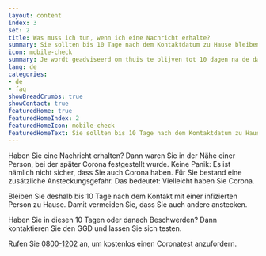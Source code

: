 ```yaml
---
layout: content
index: 3
set: 2
title: Was muss ich tun, wenn ich eine Nachricht erhalte?
summary: Sie sollten bis 10 Tage nach dem Kontaktdatum zu Hause bleiben. Haben Sie Beschwerden? Dann lassen Sie sich testen.
icon: mobile-check
summary: Je wordt geadviseerd om thuis te blijven tot 10 dagen na de datum van het contact. Heb je klachten? Laat je dan testen.  
lang: de
categories:
- de
- faq
showBreadCrumbs: true
showContact: true
featuredHome: true
featuredHomeIndex: 2
featuredHomeIcon: mobile-check
featuredHomeText: Sie sollten bis 10 Tage nach dem Kontaktdatum zu Hause bleiben. Haben Sie Beschwerden? Dann lassen Sie sich testen.
---
```


Haben Sie eine Nachricht erhalten? Dann waren Sie in der Nähe einer Person, bei der später Corona festgestellt wurde. Keine Panik: Es ist nämlich nicht sicher, dass Sie auch Corona haben. Für Sie bestand eine zusätzliche Ansteckungsgefahr. Das bedeutet: Vielleicht haben Sie Corona. 

Bleiben Sie deshalb bis 10 Tage nach dem Kontakt mit einer infizierten Person zu Hause. Damit vermeiden Sie, dass Sie auch andere anstecken.

Haben Sie in diesen 10 Tagen oder danach Beschwerden? Dann kontaktieren Sie den GGD und lassen Sie sich testen.

Rufen Sie [0800-1202](tel:+318001202) an, um kostenlos einen Coronatest anzufordern.
